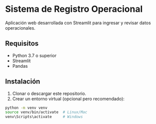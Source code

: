 # Sistema de Registro Operacional

Aplicación web desarrollada con Streamlit para ingresar y revisar datos operacionales.

## Requisitos

- Python 3.7 o superior
- Streamlit
- Pandas

## Instalación

1. Clonar o descargar este repositorio.
2. Crear un entorno virtual (opcional pero recomendado):

```bash
python -m venv venv
source venv/bin/activate  # Linux/Mac
venv\Scripts\activate     # Windows